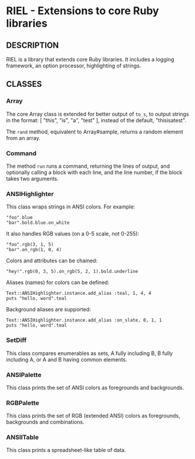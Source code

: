 RIEL - Extensions to core Ruby libraries
============================================================

## DESCRIPTION

RIEL is a library that extends core Ruby libraries. It includes a logging
framework, an option processor, highlighting of strings.

## CLASSES

### Array

The core Array class is extended for better output of `to_s`, to output strings
in the format: [ "this", "is", "a", "test" ], instead of the default,
"thisisatest".

The `rand` method, equivalent to Array#sample, returns a random element from an
array.

### Command

The method `run` runs a command, returning the lines of output, and optionally
calling a block with each line, and the line number, if the block takes two
arguments.

### ANSIHighlighter

This class wraps strings in ANSI colors. For example:

    "foo".blue
    "bar".bold.blue.on_white

It also handles RGB values (on a 0-5 scale, not 0-255):

    "foo".rgb(3, 1, 5)
    "bar".on_rgb(1, 0, 4)

Colors and attributes can be chained:

    "hey!".rgb(0, 3, 5).on_rgb(5, 2, 1).bold.underline
 
Aliases (names) for colors can be defined:

    Text::ANSIHighlighter.instance.add_alias :teal, 1, 4, 4
    puts "hello, word".teal
 
Background aliases are supported:

    Text::ANSIHighlighter.instance.add_alias :on_slate, 0, 1, 1
    puts "hello, word".teal
 
### SetDiff

This class compares enumerables as sets, A fully including B, B fully including
A, or A and B having common elements.

### ANSIPalette

This class prints the set of ANSI colors as foregrounds and backgrounds.

### RGBPalette

This class prints the set of RGB (extended ANSI) colors as foregrounds,
backgrounds and combinations.

### ANSIITable

This class prints a spreadsheet-like table of data.

